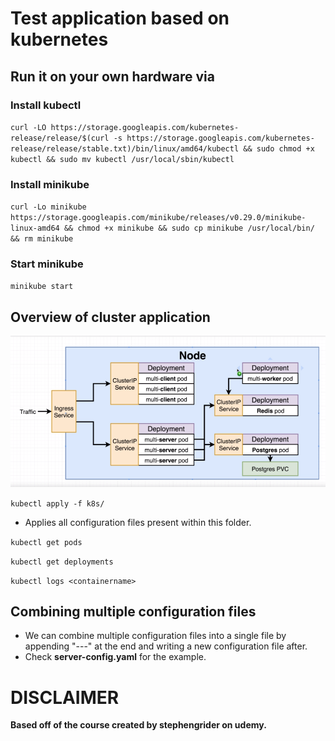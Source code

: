 # Test application based on kubernetes

## Run it on your own hardware via
### Install kubectl
`curl -LO https://storage.googleapis.com/kubernetes-release/release/$(curl -s https://storage.googleapis.com/kubernetes-release/release/stable.txt)/bin/linux/amd64/kubectl && sudo chmod +x kubectl && sudo mv kubectl /usr/local/sbin/kubectl`

### Install minikube
`curl -Lo minikube https://storage.googleapis.com/minikube/releases/v0.29.0/minikube-linux-amd64 && chmod +x minikube && sudo cp minikube /usr/local/bin/ && rm minikube`

### Start minikube
`minikube start`

## Overview of cluster application

![Workflow Diagram](https://github.com/MuzammilM/Docker-Kubernetes-Overview/blob/master/Kubernetes/k8s/Workflow.PNG)

`kubectl apply -f k8s/`

* Applies all configuration files present within this folder.

`kubectl get pods`

`kubectl get deployments`

`kubectl logs <containername>`

## Combining multiple configuration files
* We can combine multiple configuration files into a single file by appending "---" at the end and writing a new configuration file after.
* Check **server-config.yaml** for the example.


# DISCLAIMER
**Based off of the course created by stephengrider on udemy.**
